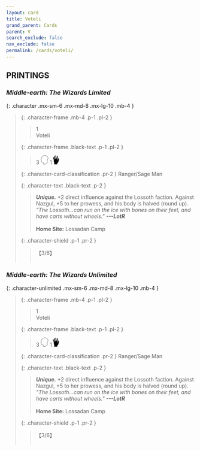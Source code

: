 ```yaml
---
layout: card
title: Voteli
grand_parent: Cards
parent: V
search_exclude: false
nav_exclude: false
permalink: /cards/voteli/
---
```


## PRINTINGS


### _Middle-earth: The Wizards Limited_

{: .character .mx-sm-6 .mx-md-8 .mx-lg-10 .mb-4 }
> {: .character-frame .mb-4 .p-1 .pl-2 }
> > <div class="card-mp">1</div>
> > <div class="character-card-name">Voteli</div>
>
> {: .character-frame .black-text .p-1 .pl-2 }
> > 3 ![](/assets/images/mind.svg) 1![](/assets/images/di.svg)
>
> {: .character-card-classification .pr-2 }
> Ranger/Sage Man
>
> {: .character-text .black-text .p-2 }
> > _**Unique.**_ +2 direct influence against the Lossoth faction. Against Nazgul, +5 to her prowess, and his body is halved (round up). <br>_"The Lossoth...can run on the ice with bones on their feet, and have carts without wheels."_ ***---&#65279;LotR***  <br><br>**Home Site:** Lossadan Camp 
>
> {: .character-shield .p-1 .pr-2 }
> > <div class="card-shield">【3/6】</div>
> > <div class="card-corruption">&nbsp;</div>

### _Middle-earth: The Wizards Unlimited_

{: .character-unlimited .mx-sm-6 .mx-md-8 .mx-lg-10 .mb-4 }
> {: .character-frame .mb-4 .p-1 .pl-2 }
> > <div class="card-mp">1</div>
> > <div class="character-card-name">Voteli</div>
>
> {: .character-frame .black-text .p-1 .pl-2 }
> > 3 ![](/assets/images/mind.svg) 1![](/assets/images/di.svg)
>
> {: .character-card-classification .pr-2 }
> Ranger/Sage Man
>
> {: .character-text .black-text .p-2 }
> > _**Unique.**_ +2 direct influence against the Lossoth faction. Against Nazgul, +5 to her prowess, and his body is halved (round up). <br>_"The Lossoth...can run on the ice with bones on their feet, and have carts without wheels."_ ***---&#65279;LotR***  <br><br>**Home Site:** Lossadan Camp 
>
> {: .character-shield .p-1 .pr-2 }
> > <div class="card-shield">【3/6】</div>
> > <div class="card-corruption">&nbsp;</div>
